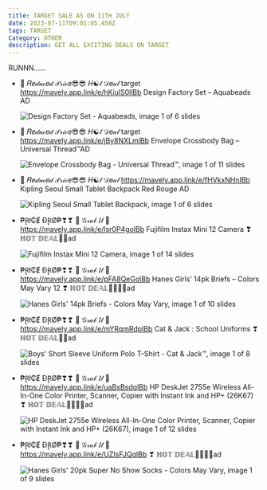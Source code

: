 ```yaml
---
title: TARGET SALE AS ON 11TH JULY
date: 2023-07-11T09:01:05.458Z
tags: TARGET
Category: OTHER
description: GET ALL EXCITING DEALS ON TARGET
---
```

R﻿UNNN......

* 🎀  𝑅𝑒𝒹𝓊𝒸𝑒𝒹 𝒫𝓇𝒾𝒸𝑒😎😎
  𝐻☯𝓉 𝒟𝑒𝒶𝓁
  target
  https://mavely.app.link/e/hKiulS0llBb
  Design Factory Set – Aquabeads AD<!--StartFragment-->

  ![Design Factory Set - Aquabeads, image 1 of 6 slides](https://target.scene7.com/is/image/Target/GUEST_f126113a-bc96-4375-8b68-ff5c4308f555?wid=475&hei=475&fit=constrain&qlt=80&fmt=webp)

  <!--EndFragment-->
* 🎀  𝑅𝑒𝒹𝓊𝒸𝑒𝒹 𝒫𝓇𝒾𝒸𝑒😎😎
  𝐻☯𝓉 𝒟𝑒𝒶𝓁
  target
  https://mavely.app.link/e/jBy8NXLmlBb
  Envelope Crossbody Bag – Universal Thread™AD<!--StartFragment-->

  ![Envelope Crossbody Bag - Universal Thread™, image 1 of 11 slides](https://target.scene7.com/is/image/Target/GUEST_8cec8ae8-88ab-4d37-9855-deff827e02c1?wid=475&hei=475&fit=constrain&qlt=80&fmt=webp)

  <!--EndFragment-->
* 🎀  𝑅𝑒𝒹𝓊𝒸𝑒𝒹 𝒫𝓇𝒾𝒸𝑒😎😎
  𝐻☯𝓉 𝒟𝑒𝒶𝓁
  https://mavely.app.link/e/fHVkxNHnlBb
  Kipling Seoul Small Tablet Backpack Red Rouge  AD<!--StartFragment-->

  ![Kipling Seoul Small Tablet Backpack, image 1 of 6 slides](https://target.scene7.com/is/image/Target/GUEST_96c1fee7-d875-430a-8992-66c4b656a61b?wid=475&hei=475&fit=constrain&qlt=80&fmt=webp)

  <!--EndFragment-->
* ₱Ɽł₵Ɇ ĐⱤØ₱❣❣
  🎀  𝒢𝓇𝒶𝒷 𝐼𝓉  🎀\
  https://mavely.app.link/e/lsr0P4golBb
  Fujifilm Instax Mini 12 Camera
  ❣ ℍ𝕆𝕋 𝔻𝔼𝔸𝕃🏃‍♀ad<!--StartFragment-->

  ![Fujifilm Instax Mini 12 Camera, image 1 of 14 slides](https://target.scene7.com/is/image/Target/GUEST_69b0f1ed-9a10-4559-891b-de4e55043419?wid=475&hei=475&fit=constrain&qlt=80&fmt=webp)

  <!--EndFragment-->
* ₱Ɽł₵Ɇ ĐⱤØ₱❣❣
  🎀  𝒢𝓇𝒶𝒷 𝐼𝓉  🎀\
  https://mavely.app.link/e/pFA8QeGolBb
  Hanes Girls’ 14pk Briefs – Colors May Vary 12
  ❣ ℍ𝕆𝕋 𝔻𝔼𝔸𝕃🏃‍♀🏃‍♀ad<!--StartFragment-->

  ![Hanes Girls' 14pk Briefs - Colors May Vary, image 1 of 10 slides](https://target.scene7.com/is/image/Target/GUEST_49a84ff2-e040-4368-91a8-6289e09d1ea7?wid=475&hei=475&fit=constrain&qlt=80&fmt=webp)

  <!--EndFragment-->
* ₱Ɽł₵Ɇ ĐⱤØ₱❣❣
  🎀  𝒢𝓇𝒶𝒷 𝐼𝓉  🎀\
  https://mavely.app.link/e/mYRqmRdplBb
  Cat & Jack : School Uniforms
  ❣ ℍ𝕆𝕋 𝔻𝔼𝔸𝕃🏃‍♀ad<!--StartFragment-->

  ![Boys' Short Sleeve Uniform Polo T-Shirt - Cat & Jack™, image 1 of 8 slides](https://target.scene7.com/is/image/Target/GUEST_31f5b3b0-2f62-493a-bd3d-3c9738c6d52c?wid=475&hei=475&fit=constrain&qlt=80&fmt=webp)

  <!--EndFragment-->
* ₱Ɽł₵Ɇ ĐⱤØ₱❣❣
  🎀  𝒢𝓇𝒶𝒷 𝐼𝓉  🎀\
  https://mavely.app.link/e/uaBxBsdqlBb
  HP DeskJet 2755e Wireless All-In-One Color Printer, Scanner, Copier with Instant Ink and HP+ (26K67)
  ❣ ℍ𝕆𝕋 𝔻𝔼𝔸𝕃🏃‍♀🏃‍♀ad<!--StartFragment-->

  ![HP DeskJet 2755e Wireless All-In-One Color Printer, Scanner, Copier with Instant Ink and HP+ (26K67), image 1 of 12 slides](https://target.scene7.com/is/image/Target/GUEST_b443bc17-405c-4a5e-8c56-c4b46c91954b?wid=475&hei=475&fit=constrain&qlt=80&fmt=webp)

  <!--EndFragment-->
* ₱Ɽł₵Ɇ ĐⱤØ₱❣❣
  🎀  𝒢𝓇𝒶𝒷 𝐼𝓉  🎀\
  https://mavely.app.link/e/UZIsFJQqlBb
  ❣ ℍ𝕆𝕋 𝔻𝔼𝔸𝕃🏃‍♀🏃‍♀ad<!--StartFragment-->

  ![Hanes Girls' 20pk Super No Show Socks - Colors May Vary, image 1 of 9 slides](https://target.scene7.com/is/image/Target/GUEST_e4319bb5-049f-496b-8b54-092a5aabe3d4?wid=475&hei=475&fit=constrain&qlt=80&fmt=webp)

  <!--EndFragment-->